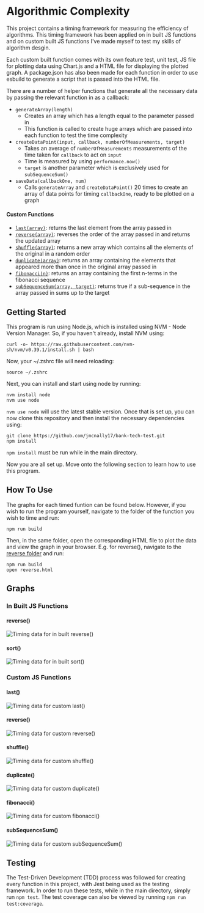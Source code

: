 # Algorithmic Complexity

This project contains a timing framework for measuring the efficiency of algorithms. This timing framework has been applied on in built JS functions and on custom built JS functions I've made myself to test my skills of algorithm desgin.

Each custom built function comes with its own feature test, unit test, JS file for plotting data using Chart.js and a HTML file for displaying the plotted graph. A package.json has also been made for each function in order to use esbuild to generate a script that is passed into the HTML file.

There are a number of helper functions that generate all the necessary data by passing the relevant function in as a callback:

- `generateArray(length)`
  - Creates an array which has a length equal to the parameter passed in
  - This function is called to create huge arrays which are passed into each function to test the time complexity
- `createDataPoint(input, callback, numberOfMeasurements, target)`
  - Takes an average of `numberOfMeasurements` measurements of the time taken for `callback` to act on `input`
  - Time is measured by using `performance.now()`
  - `target` is another parameter which is exclusively used for `subSequenceSum()`
- `saveData(callbackOne, num)`
  - Calls `generateArray` and `createDataPoint()` 20 times to create an array of data points for timing `callbackOne`, ready to be plotted on a graph

#### Custom Functions

- [`last(array)`](https://github.com/jmcnally17/algorithmic-complexity/blob/main/custom-algorithms/last/last.js): returns the last element from the array passed in
- [`reverse(array)`](https://github.com/jmcnally17/algorithmic-complexity/blob/main/custom-algorithms/reverse/reverse.js): reverses the order of the array passed in and returns the updated array
- [`shuffle(array)`](https://github.com/jmcnally17/algorithmic-complexity/blob/main/custom-algorithms/shuffle/shuffle.js): returns a new array which contains all the elements of the original in a random order
- [`duplicate(array)`](https://github.com/jmcnally17/algorithmic-complexity/blob/main/custom-algorithms/duplicate/duplicate.js): returns an array containing the elements that appeared more than once in the original array passed in
- [`fibonacci(n)`](https://github.com/jmcnally17/algorithmic-complexity/blob/main/custom-algorithms/fibonacci/fibonacci.js): returns an array containing the first n-terms in the fibonacci sequence
- [`subSequenceSum(array, target)`](https://github.com/jmcnally17/algorithmic-complexity/blob/main/custom-algorithms/sub-sequence-sum/subSequenceSum.js): returns true if a sub-sequence in the array passed in sums up to the target

## Getting Started

This program is run using Node.js, which is installed using NVM - Node Version Manager. So, if you haven't already, install NVM using:

```
curl -o- https://raw.githubusercontent.com/nvm-sh/nvm/v0.39.1/install.sh | bash
```

Now, your ~/.zshrc file will need reloading:

```
source ~/.zshrc
```

Next, you can install and start using node by running:

```
nvm install node
nvm use node
```

`nvm use node` will use the latest stable version. Once that is set up, you can now clone this repository and then install the necessary dependencies using:

```
git clone https://github.com/jmcnally17/bank-tech-test.git
npm install
```

`npm install` must be run while in the main directory.

Now you are all set up. Move onto the following section to learn how to use this program.

## How To Use

The graphs for each timed funtion can be found below. However, if you wish to run the program yourself, navigate to the folder of the function you wish to time and run:

```
npm run build
```

Then, in the same folder, open the corresponding HTML file to plot the data and view the graph in your browser. E.g. for reverse(), navigate to the [reverse folder](https://github.com/jmcnally17/algorithmic-complexity/tree/main/custom-algorithms/reverse) and run:

```
npm run build
open reverse.html
```

## Graphs

### In Built JS Functions

#### reverse()

![Timing data for in built reverse()](graphs/in-built-reverse.png)

#### sort()

![Timing data for in built sort()](graphs/in-built-sort.png)

### Custom JS Functions

#### last()

![Timing data for custom last()](graphs/custom-last.png)

#### reverse()

![Timing data for custom reverse()](graphs/custom-reverse.png)

#### shuffle()

![Timing data for custom shuffle()](graphs/custom-shuffle.png)

#### duplicate()

![Timing data for custom duplicate()](graphs/custom-duplicate.png)

#### fibonacci()

![Timing data for custom fibonacci()](graphs/custom-fibonacci.png)

#### subSequenceSum()

![Timing data for custom subSequenceSum()](graphs/custom-sub-sequence-sum.png)

## Testing

The Test-Driven Development (TDD) process was followed for creating every function in this project, with Jest being used as the testing framework. In order to run these tests, while in the main directory, simply run `npm test`. The test coverage can also be viewed by running `npm run test:coverage`.
